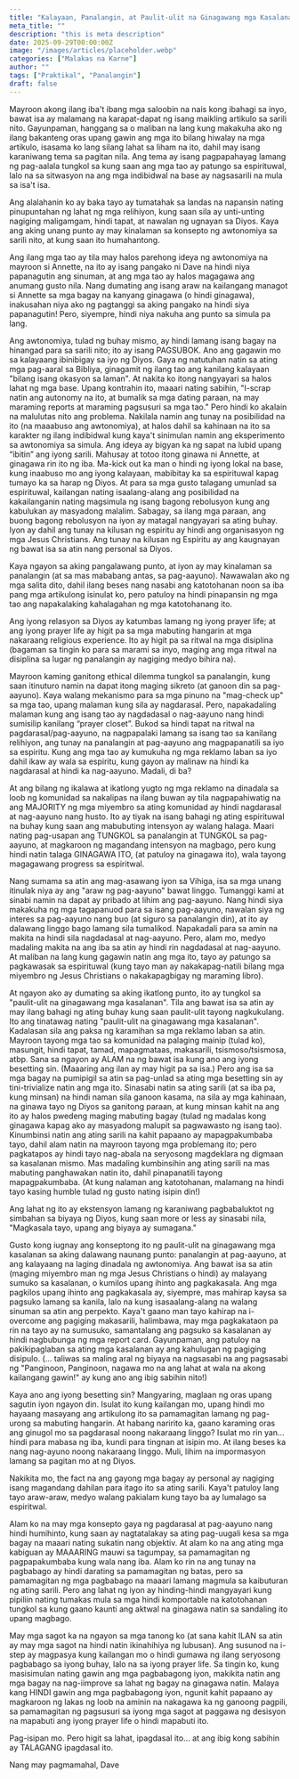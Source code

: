```yaml
---
title: "Kalayaan, Panalangin, at Paulit-ulit na Ginagawang mga Kasalanan"
meta_title: ""
description: "this is meta description"
date: 2025-09-29T00:00:00Z
image: "/images/articles/placeholder.webp"
categories: ["Malakas na Karne"]
author: ""
tags: ["Praktikal", "Panalangin"]
draft: false
---
```


Mayroon akong ilang iba't ibang mga saloobin na nais kong ibahagi sa inyo, bawat isa ay malamang na karapat-dapat ng isang maikling artikulo sa sarili nito. Gayunpaman, hanggang sa o maliban na lang kung makakuha ako ng ilang bakanteng oras upang gawin ang mga ito bilang hiwalay na mga artikulo, isasama ko lang silang lahat sa liham na ito, dahil may isang karaniwang tema sa pagitan nila. Ang tema ay isang pagpapahayag lamang ng pag-aalala tungkol sa kung saan ang mga tao ay patungo sa espirituwal, lalo na sa sitwasyon na ang mga indibidwal na base ay nagsasarili na mula sa isa't isa.  
  
  
Ang alalahanin ko ay baka tayo ay tumatahak sa landas na napansin nating pinupuntahan ng lahat ng mga relihiyon, kung saan sila ay unti-unting nagiging maligamgam, hindi tapat, at nawalan ng ugnayan sa Diyos. Kaya ang aking unang punto ay may kinalaman sa konsepto ng awtonomiya sa sarili nito, at kung saan ito humahantong.  
  
Ang ilang mga tao ay tila may halos parehong ideya ng awtonomiya na mayroon si Annette, na ito ay isang pangako ni Dave na hindi niya papanagutin ang sinuman, at ang mga tao ay halos magagawa ang anumang gusto nila. Nang dumating ang isang araw na kailangang managot si Annette sa mga bagay na kanyang ginagawa (o hindi ginagawa), inakusahan niya ako ng pagtanggi sa aking pangako na hindi siya papanagutin! Pero, siyempre, hindi niya nakuha ang punto sa simula pa lang.  
  
Ang awtonomiya, tulad ng buhay mismo, ay hindi lamang isang bagay na hinangad para sa sarili nito; ito ay isang PAGSUBOK. Ano ang gagawin mo sa kalayaang ibinibigay sa iyo ng Diyos. Gaya ng natutuhan natin sa ating mga pag-aaral sa Bibliya, ginagamit ng ilang tao ang kanilang kalayaan "bilang isang okasyon sa laman". At nakita ko itong nangyayari sa halos lahat ng mga base. Upang kontrahin ito, maaari nating sabihin, "I-scrap natin ang autonomy na ito, at bumalik sa mga dating paraan, na may maraming reports at maraming pagsusuri sa mga tao." Pero hindi ko akalain na malulutas nito ang problema. Nakilala namin ang tunay na posibilidad na ito (na maaabuso ang awtonomiya), at halos dahil sa kahinaan na ito sa karakter ng ilang indibidwal kung kaya't sinimulan namin ang eksperimento sa awtonomiya sa simula. Ang ideya ay bigyan ka ng sapat na lubid upang “ibitin” ang iyong sarili. Mahusay at totoo itong ginawa ni Annette, at ginagawa rin ito ng iba. Ma-kick out ka man o hindi ng iyong lokal na base, kung inaabuso mo ang iyong kalayaan, mabibitay ka sa espirituwal kapag tumayo ka sa harap ng Diyos. At para sa mga gusto talagang umunlad sa espirituwal, kailangan nating isaalang-alang ang posibilidad na kakailanganin nating magsimula ng isang bagong rebolusyon kung ang kabulukan ay masyadong malalim. Sabagay, sa ilang mga paraan, ang buong bagong rebolusyon na iyon ay matagal nangyayari sa ating buhay. Iyon ay dahil ang tunay na kilusan ng espiritu ay hindi ang organisasyon ng mga Jesus Christians. Ang tunay na kilusan ng Espiritu ay ang kaugnayan ng bawat isa sa atin nang personal sa Diyos.  
  
Kaya ngayon sa aking pangalawang punto, at iyon ay may kinalaman sa panalangin (at sa mas mababang antas, sa pag-aayuno). Nawawalan ako ng mga salita dito, dahil ilang beses nang nasabi ang katotohanan noon sa iba pang mga artikulong isinulat ko, pero patuloy na hindi pinapansin ng mga tao ang napakalaking kahalagahan ng mga katotohanang ito.  
  
  
Ang iyong relasyon sa Diyos ay katumbas lamang ng iyong prayer life; at ang iyong prayer life ay higit pa sa mga mabuting hangarin at mga nakaraang religious experience. Ito ay higit pa sa ritwal na mga disiplina (bagaman sa tingin ko para sa marami sa inyo, maging ang mga ritwal na disiplina sa lugar ng panalangin ay nagiging medyo bihira na).  
  
  
Mayroon kaming ganitong ethical dilemma tungkol sa panalangin, kung saan itinuturo namin na dapat itong maging sikreto (at ganoon din sa pag-aayuno). Kaya walang mekanismo para sa mga pinuno na "mag-check up" sa mga tao, upang malaman kung sila ay nagdarasal. Pero, napakadaling malaman kung ang isang tao ay nagdadasal o nag-aayuno nang hindi sumisilip kanilang “prayer closet”. Bukod sa hindi tapat na ritwal na pagdarasal/pag-aayuno, na nagpapalaki lamang sa isang tao sa kanilang relihiyon, ang tunay na panalangin at pag-aayuno ang magpapanatili sa iyo sa espiritu. Kung ang mga tao ay kumukuha ng mga reklamo laban sa iyo dahil ikaw ay wala sa espiritu, kung gayon ay malinaw na hindi ka nagdarasal at hindi ka nag-aayuno. Madali, di ba?  
  
  
At ang bilang ng ikalawa at ikatlong yugto ng mga reklamo na dinadala sa loob ng komunidad sa nakalipas na ilang buwan ay tila nagpapahiwatig na ang MAJORITY ng mga miyembro sa ating komunidad ay hindi nagdarasal at nag-aayuno nang husto. Ito ay tiyak na isang bahagi ng ating espirituwal na buhay kung saan ang mabubuting intensyon ay walang halaga. Maari nating pag-usapan ang TUNGKOL sa panalangin at TUNGKOL sa pag-aayuno, at magkaroon ng magandang intensyon na magbago, pero kung hindi natin talaga GINAGAWA ITO, (at patuloy na ginagawa ito), wala tayong magagawang progress sa espiritwal.  
  
  
Nang sumama sa atin ang mag-asawang iyon sa Vihiga, isa sa mga unang itinulak niya ay ang "araw ng pag-aayuno" bawat linggo. Tumanggi kami at sinabi namin na dapat ay pribado at lihim ang pag-aayuno. Nang hindi siya makakuha ng mga tagapanuod para sa isang pag-aayuno, nawalan siya ng interes sa pag-aayuno nang buo (at siguro sa panalangin din), at ito ay dalawang linggo bago lamang sila tumalikod. Napakadali para sa amin na makita na hindi sila nagdadasal at nag-aayuno. Pero, alam mo, medyo madaling makita na ang iba sa atin ay hindi rin nagdadasal at nag-aayuno. At maliban na lang kung gagawin natin ang mga ito, tayo ay patungo sa pagkawasak sa espirituwal (kung tayo man ay nakakapag-natili bilang mga miyembro ng Jesus Christians o nakakapagbigay ng maraming libro).  
  
At ngayon ako ay dumating sa aking ikatlong punto, ito ay tungkol sa "paulit-ulit na ginagawang mga kasalanan". Tila ang bawat isa sa atin ay may ilang bahagi ng ating buhay kung saan paulit-ulit tayong nagkukulang. Ito ang tinatawag nating "paulit-ulit na ginagawang mga kasalanan". Kadalasan sila ang paksa ng karamihan sa mga reklamo laban sa atin. Mayroon tayong mga tao sa komunidad na palaging mainip (tulad ko), masungit, hindi tapat, tamad, mapagmataas, makasarili, tsismoso/tsismosa, atbp. Sana sa ngayon ay ALAM na ng bawat isa kung ano ang iyong besetting sin. (Maaaring ang ilan ay may higit pa sa isa.) Pero ang isa sa mga bagay na pumipigil sa atin sa pag-unlad sa ating mga besetting sin ay tini-trivialize natin ang mga ito. Sinasabi natin sa ating sarili (at sa iba pa, kung minsan) na hindi naman sila ganoon kasama, na sila ay mga kahinaan, na ginawa tayo ng Diyos sa ganitong paraan, at kung minsan kahit na ang ito ay halos pwedeng maging mabuting bagay (tulad ng madalas kong ginagawa kapag ako ay masyadong malupit sa pagwawasto ng isang tao). Kinumbinsi natin ang ating sarili na kahit papaano ay mapagpakumbaba tayo, dahil alam natin na mayroon tayong mga problemang ito; pero pagkatapos ay hindi tayo nag-abala na seryosong magdeklara ng digmaan sa kasalanan mismo. Mas madaling kumbinsihin ang ating sarili na mas mabuting panghawakan natin ito, dahil pinapanatili tayong mapagpakumbaba. (At kung nalaman ang katotohanan, malamang na hindi tayo kasing humble tulad ng gusto nating isipin din!)  
  
Ang lahat ng ito ay ekstensyon lamang ng karaniwang pagbabaluktot ng simbahan sa biyaya ng Diyos, kung saan more or less ay sinasabi nila, "Magkasala tayo, upang ang biyaya ay sumagana."  
  
  
Gusto kong iugnay ang konseptong ito ng paulit-ulit na ginagawang mga kasalanan sa aking dalawang naunang punto: panalangin at pag-aayuno, at ang kalayaang na laging dinadala ng awtonomiya. Ang bawat isa sa atin (maging miyembro man ng mga Jesus Christians o hindi) ay malayang sumuko sa kasalanan, o kumilos upang ihinto ang pagkakasala. Ang mga pagkilos upang ihinto ang pagkakasala ay, siyempre, mas mahirap kaysa sa pagsuko lamang sa kanila, lalo na kung isasaalang-alang na walang sinuman sa atin ang perpekto. Kaya't gaano man tayo kahirap na i-overcome ang pagiging makasarili, halimbawa, may mga pagkakataon pa rin na tayo ay na sumusuko, samantalang ang pagsuko sa kasalanan ay hindi nagbubunga ng mga report card. Gayunpaman, ang patuloy na pakikipaglaban sa ating mga kasalanan ay ang kahulugan ng pagiging disipulo. (... taliwas sa maling aral ng biyaya na nagsasabi na ang pagsasabi ng "Panginoon, Panginoon, nagawa mo na ang lahat at wala na akong kailangang gawin!" ay kung ano ang ibig sabihin nito!)  
  
  
Kaya ano ang iyong besetting sin? Mangyaring, maglaan ng oras upang sagutin iyon ngayon din. Isulat ito kung kailangan mo, upang hindi mo hayaang masayang ang artikulong ito sa pamamagitan lamang ng pag-urong sa mabuting hangarin. At habang naririto ka, gaano karaming oras ang ginugol mo sa pagdarasal noong nakaraang linggo? Isulat mo rin yan... hindi para mabasa ng iba, kundi para tingnan at isipin mo. At ilang beses ka nang nag-ayuno noong nakaraang linggo. Muli, lihim na impormasyon lamang sa pagitan mo at ng Diyos.  
  
Nakikita mo, the fact na ang gayong mga bagay ay personal ay nagiging isang magandang dahilan para itago ito sa ating sarili. Kaya't patuloy lang tayo araw-araw, medyo walang pakialam kung tayo ba ay lumalago sa espiritwal.  
  
  
Alam ko na may mga konsepto gaya ng pagdarasal at pag-aayuno nang hindi humihinto, kung saan ay nagtatalakay sa ating pag-uugali kesa sa mga bagay na maaari nating sukatin nang objektiv. At alam ko na ang ating mga kabiguan ay MAAARING mauwi sa tagumpay, sa pamamagitan ng pagpapakumbaba kung wala nang iba. Alam ko rin na ang tunay na pagbabago ay hindi darating sa pamamagitan ng batas, pero sa pamamagitan ng mga pagbabago na maaari lamang magmula sa kaibuturan ng ating sarili. Pero ang lahat ng iyon ay hinding-hindi mangyayari kung pipiliin nating tumakas mula sa mga hindi komportable na katotohanan tungkol sa kung gaano kaunti ang aktwal na ginagawa natin sa sandaling ito upang magbago.  
  
May mga sagot ka na ngayon sa mga tanong ko (at sana kahit ILAN sa atin ay may mga sagot na hindi natin ikinahihiya ng lubusan). Ang susunod na i-step ay magpasya kung kailangan mo o hindi gumawa ng ilang seryosong pagbabago sa iyong buhay, lalo na sa iyong prayer life. Sa tingin ko, kung masisimulan nating gawin ang mga pagbabagong iyon, makikita natin ang mga bagay na nag-iimprove sa lahat ng bagay na ginagawa natin. Malaya kang HINDI gawin ang mga pagbabagong iyon, ngunit kahit papaano ay magkaroon ng lakas ng loob na aminin na nakagawa ka ng ganoong pagpili, sa pamamagitan ng pagsusuri sa iyong mga sagot at paggawa ng desisyon na mapabuti ang iyong prayer life o hindi mapabuti ito.  
  
Pag-isipan mo. Pero higit sa lahat, ipagdasal ito... at ang ibig kong sabihin ay TALAGANG ipagdasal ito.  
  
Nang may pagmamahal, Dave
